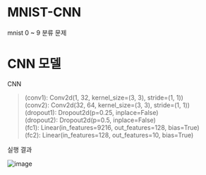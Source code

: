 # MNIST-CNN  
mnist 0 ~ 9 분류 문제 
  
# CNN 모델
CNN  
>  (conv1): Conv2d(1, 32, kernel_size=(3, 3), stride=(1, 1))  
>  (conv2): Conv2d(32, 64, kernel_size=(3, 3), stride=(1, 1))  
>  (dropout1): Dropout2d(p=0.25, inplace=False)  
>  (dropout2): Dropout2d(p=0.5, inplace=False)  
>  (fc1): Linear(in_features=9216, out_features=128, bias=True)  
>  (fc2): Linear(in_features=128, out_features=10, bias=True)  
  
  
실행 결과 

![image](https://user-images.githubusercontent.com/25453543/189338894-c6b82a07-9268-4625-9b6e-e300b8747c55.png)
